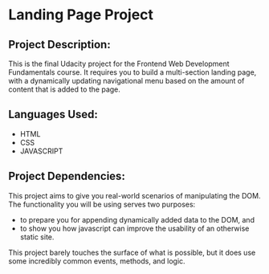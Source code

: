 # Landing Page Project


## Project Description:
This is the final Udacity project for the Frontend Web Development Fundamentals course. It requires you to build a multi-section landing page, with a dynamically updating navigational menu based on the amount of content that is added to the page.

## Languages Used:
- HTML
- CSS
- JAVASCRIPT

## Project Dependencies:
This project aims to give you real-world scenarios of manipulating the DOM. The functionality you will be using serves two purposes: 
- to prepare you for appending dynamically added data to the DOM, and 
- to show you how javascript can improve the usability of an otherwise static site. 


This project barely touches the surface of what is possible, but it does use some incredibly common events, methods, and logic.
